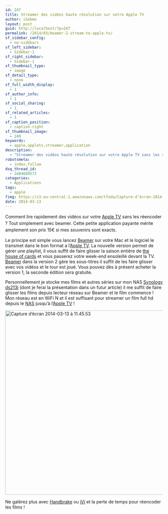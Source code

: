 ```yaml
---
id: 247
title: Streamer des vidéos haute résolution sur votre Apple TV
author: iSebmo
layout: post
guid: http://localhost/?p=247
permalink: /2014/03/beamer-2-stream-to-apple-tv/
sf_sidebar_config:
  - no-sidebars
sf_left_sidebar:
  - Sidebar-1
sf_right_sidebar:
  - Sidebar-1
sf_thumbnail_type:
  - image
sf_detail_type:
  - none
sf_full_width_display:
  - 1
sf_author_info:
  - 1
sf_social_sharing:
  - 1
sf_related_articles:
  - 1
sf_caption_position:
  - caption-right
sf_thumbnail_image:
  - 249
keywords:
  - apple,appletv,streamer,application
description:
  - "Streamer des vidéos haute résolution sur votre Apple TV sans les réencoder au bon format. Beamer est une application qui vous permet d'effectuer l'opération depuis votre mac sans effort."
robotsmeta:
  - index,follow
dsq_thread_id:
  - 2484689572
categories:
  - Applications
tags:
  - apple
fimg: https://s3.eu-central-1.amazonaws.com/tfada/Capture-d’écran-2014-03-13-à-11.45.53.png
date: 2014-03-13
---
```

<span style="line-height: 1.5em;">Comment lire rapidement des vidéos sur votre <a href="http://www.amazon.fr/gp/product/B007IH5L7A/ref=as_li_ss_tl?ie=UTF8&camp=1642&creative=19458&creativeASIN=B007IH5L7A&linkCode=as2&tag=tfadafr-21">Apple TV</a> sans les réencoder ? Tout simplement avec beamer. Cette petite application payante mérite amplement son prix 15€ si mes souvenirs sont exacts.</span>

Le principe est simple vous lancez [Beamer][1] sur votre Mac et le logiciel le transmet dans le bon format a l&rsquo;[Apple TV][2]. La nouvelle version permet de gérer une playlist, il vous suffit de faire glisser la saison entière de [the house of cards][3] et vous passerez votre week-end ensoleillé devant la TV. [Beamer][1] dans la version 2 gère les sous-titres il suffit de les faire glisser avec vos vidéos et le tour est joué. Vous pouvez dès à présent acheter la version 1, la seconde édition sera gratuite.

Personnellement je stocke mes films et autres séries sur mon NAS [Synology ds213j][4] (dont je ferai la présentation dans un futur article) il me suffit de faire glisser les films depuis lecteur réseau sur Beamer et le film commence ! Mon réseau est en WiFi N et il est suffisant pour streamer un film full hd depuis le [NAS][4] jusqu&rsquo;à l&rsquo;[Apple TV][2] !

[<img class="alignleft size-large wp-image-250" alt="Capture d’écran 2014-03-13 à 11.45.53" src="https://s3.eu-central-1.amazonaws.com/tfada/Capture-d’écran-2014-03-13-à-11.45.53-1024x639.png" width="940" height="586" />][5]

Ne galérez plus avec [Handbrake][6] ou [iVi][7] et la perte de temps pour réencoder les films !

 [1]: http://beamer-app.com/
 [2]: http://www.amazon.fr/gp/product/B007IH5L7A/ref=as_li_ss_tl?ie=UTF8&camp=1642&creative=19458&creativeASIN=B007IH5L7A&linkCode=as2&tag=tfadafr-21
 [3]: http://www.amazon.fr/gp/product/B00ENW4OLW/ref=as_li_ss_tl?ie=UTF8&camp=1642&creative=19458&creativeASIN=B00ENW4OLW&linkCode=as2&tag=tfadafr-21
 [4]: http://www.amazon.fr/gp/product/B00CDG2XHC/ref=as_li_ss_tl?ie=UTF8&camp=1642&creative=19458&creativeASIN=B00CDG2XHC&linkCode=as2&tag=tfadafr-21
 [5]: https://s3.eu-central-1.amazonaws.com/tfada/Capture-d’écran-2014-03-13-à-11.45.53.png
 [6]: https://www.google.fr/url?sa=t&rct=j&q=&esrc=s&source=web&cd=1&cad=rja&uact=8&ved=0CDIQFjAA&url=http%3A%2F%2Fhandbrake.fr%2F&ei=bIohU9nwM4WthQfw9YCgAQ&usg=AFQjCNEQmk6QunfXQq6wFpNE5G32Fjcw3g&sig2=NM7yquq1aVxNbUm-frZhSQ&bvm=bv.62922401,d.ZG4
 [7]: https://www.google.fr/url?sa=t&rct=j&q=&esrc=s&source=web&cd=1&cad=rja&uact=8&ved=0CDIQFjAA&url=https%3A%2F%2Fitunes.apple.com%2Ffr%2Fapp%2Fivi-lite%2Fid529927587%3Fmt%3D12&ei=XYohU6i9MdCDhQf1oIHACQ&usg=AFQjCNHaYPAp1_NgA6rGHc24qhgC118HvQ&sig2=kHMMmbRMBU3ouOMB1pcT1Q&bvm=bv.62922401,d.ZG4